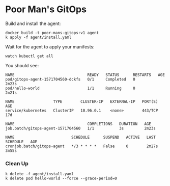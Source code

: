 # Poor Man's GitOps

Build and install the agent:

```
docker build -t poor-mans-gitops:v1 agent
k apply -f agent/install.yaml
```

Wait for the agent to apply your manifests:

```
watch kubectl get all
```

You should see:

```
NAME                                READY   STATUS      RESTARTS   AGE
pod/gitops-agent-1571704560-dckfs   0/1     Completed   0          2m23s
pod/hello-world                     1/1     Running     0          2m21s

NAME                 TYPE        CLUSTER-IP   EXTERNAL-IP   PORT(S)   AGE
service/kubernetes   ClusterIP   10.96.0.1    <none>        443/TCP   17d

NAME                                COMPLETIONS   DURATION   AGE
job.batch/gitops-agent-1571704560   1/1           3s         2m23s

NAME                         SCHEDULE      SUSPEND   ACTIVE   LAST SCHEDULE   AGE
cronjob.batch/gitops-agent   */3 * * * *   False     0        2m27s           3m55s
```

### Clean Up

```
k delete -f agent/install.yaml
k delete pod hello-world --force --grace-period=0
```
